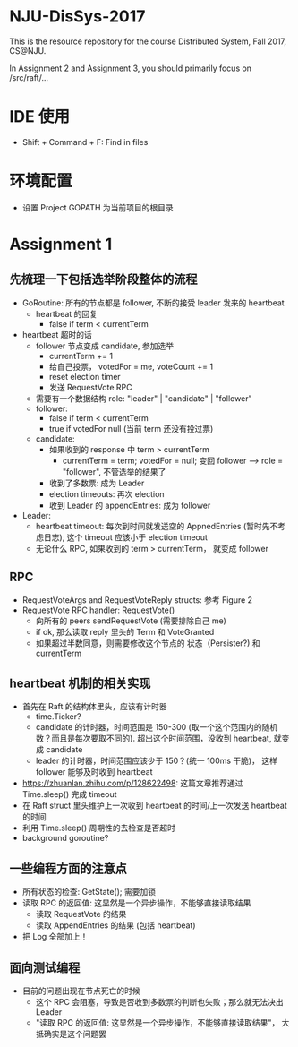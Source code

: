 # NJU-DisSys-2017
This is the resource repository for the course Distributed System, Fall 2017, CS@NJU.

In Assignment 2 and Assignment 3, you should primarily focus on /src/raft/...

# IDE 使用
- Shift + Command + F: Find in files
# 环境配置
- 设置 Project GOPATH 为当前项目的根目录
# Assignment 1
## 先梳理一下包括选举阶段整体的流程
- GoRoutine: 所有的节点都是 follower, 不断的接受 leader 发来的 heartbeat
  - heartbeat 的回复
    - false if term < currentTerm
- heartbeat 超时的话
  - follower 节点变成 candidate, 参加选举
    - currentTerm += 1
    - 给自己投票， votedFor = me, voteCount += 1
    - reset election timer
    - 发送 RequestVote RPC
  - 需要有一个数据结构 role: "leader" | "candidate" | "follower"
  - follower: 
    - false if term < currentTerm
    - true if votedFor null (当前 term 还没有投过票)
  - candidate:
    - 如果收到的 response 中 term > currentTerm
      - currentTerm = term; votedFor = null; 变回 follower --> role = "follower", 不管选举的结果了
    - 收到了多数票: 成为 Leader
    - election timeouts: 再次 election
    - 收到 Leader 的 appendEntries: 成为 follower
- Leader:
  - heartbeat timeout: 每次到时间就发送空的 AppnedEntries (暂时先不考虑日志), 这个 timeout 应该小于 election timeout
  - 无论什么 RPC, 如果收到的 term > currentTerm， 就变成 follower

## RPC
- RequestVoteArgs and RequestVoteReply structs: 参考 Figure 2
- RequestVote RPC handler: RequestVote()
    - 向所有的 peers sendRequestVote (需要排除自己 me)
    - if ok, 那么读取 reply 里头的 Term 和 VoteGranted
    - 如果超过半数同意，则需要修改这个节点的 状态（Persister?) 和 currentTerm
## heartbeat 机制的相关实现
- 首先在 Raft 的结构体里头，应该有计时器
  - time.Ticker?
  - candidate 的计时器，时间范围是 150-300 (取一个这个范围内的随机数？而且是每次要取不同的). 超出这个时间范围，没收到 heartbeat, 就变成 candidate
  - leader 的计时器，时间范围应该少于 150？(统一 100ms 干脆)， 这样 follower 能够及时收到 heartbeat
- https://zhuanlan.zhihu.com/p/128622498: 这篇文章推荐通过 Time.sleep() 完成 timeout
- 在 Raft struct 里头维护上一次收到 heartbeat 的时间/上一次发送 heartbeat 的时间
- 利用 Time.sleep() 周期性的去检查是否超时
- background goroutine?
## 一些编程方面的注意点
- 所有状态的检查: GetState(); 需要加锁
- 读取 RPC 的返回值: 这显然是一个异步操作，不能够直接读取结果
  - 读取 RequestVote 的结果
  - 读取 AppendEntries 的结果 (包括 heartbeat)
- 把 Log 全部加上！
## 面向测试编程
- 目前的问题出现在节点死亡的时候
  - 这个 RPC 会阻塞，导致是否收到多数票的判断也失败；那么就无法决出 Leader
  - "读取 RPC 的返回值: 这显然是一个异步操作，不能够直接读取结果"， 大抵确实是这个问题罢